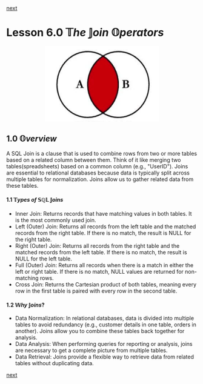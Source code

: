 [next](innerJoins)
# Lesson 6.0 $\mathbb{T}he\  \mathbb{J}oin\ \mathbb{O}perators$

<p align=center>
    <img src="innerjoin.png" alt="Inner Join preview" width="300" height="200" />
</p>

## 1.0 $\mathbb{O}verview$
A SQL Join is a clause that is used to combine rows from two or more tables based on a related column between them. Think of it like merging two tables(spreadsheets) based on a common column (e.g., "UserID"). Joins are essential to relational databases because data is typically split across multiple tables for normalization. Joins allow us to gather related data from these tables.
#### 1.1 $\mathbb{T}ypes\ of\ \mathbb{SQL}\ \mathbb{J}oins$

- Inner Join: Returns records that have matching values in both tables. It is the most commonly used join.
- Left (Outer) Join: Returns all records from the left table and the matched records from the right table. If there is no match, the result is NULL for the right table.
- Right (Outer) Join: Returns all records from the right table and the matched records from the left table. If there is no match, the result is NULL for the left table.
- Full (Outer) Join: Returns all records when there is a match in either the left or right table. If there is no match, NULL values are returned for non-matching rows.
- Cross Join: Returns the Cartesian product of both tables, meaning every row in the first table is paired with every row in the second table.

#### 1.2 $\mathbb{W}hy\ \mathbb{J}oins?$
- Data Normalization: In relational databases, data is divided into multiple tables to avoid redundancy (e.g., customer details in one table, orders in another). Joins allow you to combine these tables back together for analysis.
- Data Analysis: When performing queries for reporting or analysis, joins are necessary to get a complete picture from multiple tables.
- Data Retrieval: Joins provide a flexible way to retrieve data from related tables without duplicating data.

[next](innerJoins)
